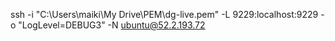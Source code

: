 ssh -i "C:\Users\maiki\My Drive\PEM\dg-live.pem" -L 9229:localhost:9229 -o "LogLevel=DEBUG3" -N ubuntu@52.2.193.72
